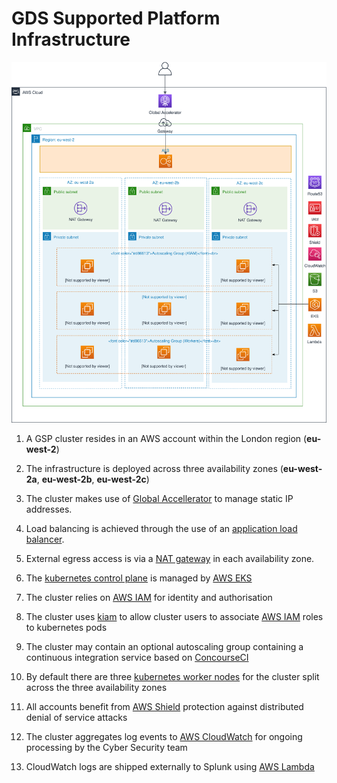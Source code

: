 # GDS Supported Platform Infrastructure

![overview of the GDS Supported Platform infrastructure](diagrams/gsp-architecture-infrastructure-1.svg)

<!--
__[edit draw.io diagram](https://www.draw.io/?state=%7B%22ids%22:%5B%221hUinA_Bejb-x9AGgso1iaBighXrCsIhJ%22%5D,%22action%22:%22open%22,%22userId%22:%22104206899246339571570%22%7D#G1hUinA_Bejb-x9AGgso1iaBighXrCsIhJ)__
-->


1. A GSP cluster resides in an AWS account within the London region (__eu-west-2__)

2. The infrastructure is deployed across three availability zones (__eu-west-2a__, __eu-west-2b__, __eu-west-2c__)

3. The cluster makes use of [Global Accellerator](https://aws.amazon.com/global-accelerator/) to manage static IP addresses.

4. Load balancing is achieved through the use of an [application load balancer](https://aws.amazon.com/elasticloadbalancing/features/#Details_for_Elastic_Load_Balancing_Products).

5. External egress access is via a [NAT gateway](https://docs.aws.amazon.com/vpc/latest/userguide/vpc-nat-gateway.html) in each availability zone.

6. The [kubernetes control plane](https://kubernetes.io/docs/concepts/#kubernetes-control-plane) is managed by [AWS EKS](https://aws.amazon.com/eks)

7. The cluster relies on [AWS IAM](https://aws.amazon.com/iam) for identity and authorisation

8. The cluster uses [kiam](https://github.com/uswitch/kiam) to allow cluster users to associate [AWS IAM](https://aws.amazon.com/iam) roles to kubernetes pods

9. The cluster may contain an optional autoscaling group containing a continuous integration service based on [ConcourseCI](http://concourse.ci/)

10. By default there are three [kubernetes worker nodes](https://kubernetes.io/docs/concepts/architecture/nodes/) for the cluster split across the three availability zones

11. All accounts benefit from [AWS Shield](https://aws.amazon.com/shield/) protection against distributed denial of service attacks

12. The cluster aggregates log events to [AWS CloudWatch](https://aws.amazon.com/cloudwatch/) for ongoing processing by the Cyber Security team

13. CloudWatch logs are shipped externally to Splunk using [AWS Lambda](https://aws.amazon.com/lambda/)
